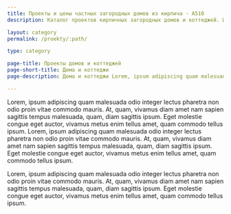 ```yaml
---
title: Проекты и цены частных загородных домов из кирпича - А510
description: Каталог проектов кирпичных загородных домов и коттеджей. Цены на проектирование и строительство

layout: category
permalink: /proekty/:path/

type: category

page-title: Проекты домов и коттеджей
page-short-title: Дома и коттеджи
page-description: Дома и коттеджи Lorem, ipsum adipiscing quam malesuada odio integer lectus pharetra non odio proin vitae commodo mauris. At, quam, vivamus diam amet nam sapien sagittis tempus malesuada, quam, diam sagittis ipsum. Eget molestie congue eget auctor, vivamus metus enim tellus amet, quam commodo tellus ipsum.

---
```


Lorem, ipsum adipiscing quam malesuada odio integer lectus pharetra non odio proin vitae commodo mauris. At, quam, vivamus diam amet nam sapien sagittis tempus malesuada, quam, diam sagittis ipsum. Eget molestie congue eget auctor, vivamus metus enim tellus amet, quam commodo tellus ipsum. Lorem, ipsum adipiscing quam malesuada odio integer lectus pharetra non odio proin vitae commodo mauris. At, quam, vivamus diam amet nam sapien sagittis tempus malesuada, quam, diam sagittis ipsum. Eget molestie congue eget auctor, vivamus metus enim tellus amet, quam commodo tellus ipsum.

Lorem, ipsum adipiscing quam malesuada odio integer lectus pharetra non odio proin vitae commodo mauris. At, quam, vivamus diam amet nam sapien sagittis tempus malesuada, quam, diam sagittis ipsum. Eget molestie congue eget auctor, vivamus metus enim tellus amet, quam commodo tellus ipsum.								